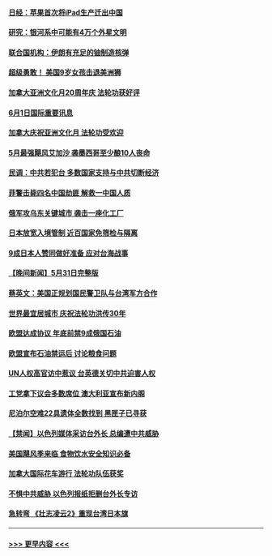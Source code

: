 #### [日经：苹果首次将iPad生产迁出中国](../pages/prog202/a103444044.md?t=06012250) 
#### [研究：银河系中可能有4万个外星文明](../pages/prog202/a103443892.md?t=06012250) 
#### [联合国机构：伊朗有充足的铀制造核弹](../pages/prog202/a103443909.md?t=06012250) 
#### [超级勇敢！ 美国9岁女孩击退美洲狮](../pages/prog202/a103443900.md?t=06012250) 
#### [加拿大亚洲文化月20周年庆 法轮功获好评](../pages/prog202/a103443870.md?t=06012250) 
#### [6月1日国际重要讯息](../pages/prog202/a103443861.md?t=06012250) 
#### [加拿大庆祝亚洲文化月 法轮功受欢迎](../pages/prog202/a103443127.md?t=06012250) 
#### [5月最强飓风艾加沙 袭墨西哥至少酿10人丧命](../pages/prog202/a103443829.md?t=06012250) 
#### [民调：中共若犯台 多数国家支持与中共切断经济](../pages/prog202/a103443805.md?t=06012250) 
#### [菲警击毙四名中国劫匪 解救一中国人质](../pages/prog202/a103443783.md?t=06012250) 
#### [俄军攻乌东关键城市 袭击一座化工厂](../pages/prog202/a103443761.md?t=06012250) 
#### [日本放宽入境管制 近百国家免筛检与隔离](../pages/prog202/a103443636.md?t=06012250) 
#### [9成日本人赞同做好准备 应对台海战事](../pages/prog202/a103443635.md?t=06012250) 
#### [【晚间新闻】5月31日完整版](../pages/prog202/a103443598.md?t=06012250) 
#### [蔡英文：美国正规划国民警卫队与台湾军方合作](../pages/prog202/a103443545.md?t=06012250) 
#### [世界最宜居城市 庆祝法轮功洪传30年](../pages/prog202/a103443362.md?t=06012250) 
#### [欧盟达成协议 年底前禁9成俄国石油](../pages/prog202/a103443358.md?t=06012250) 
#### [欧盟宣布石油禁运后 讨论粮食问题](../pages/prog202/a103443360.md?t=06012250) 
#### [UN人权高官访中惹议 台英德关切中共迫害人权](../pages/prog202/a103443349.md?t=06012250) 
#### [工党拿下议会多数席位 澳大利亚宣布新内阁](../pages/prog202/a103443348.md?t=06012250) 
#### [尼泊尔空难22具遗体全数找到 黑匣子已寻获](../pages/prog202/a103443346.md?t=06012250) 
#### [【禁闻】以色列媒体采访台外长 总编遭中共威胁](../pages/prog202/a103443226.md?t=06012250) 
#### [美国飓风季来临 食物饮水安全知识必备](../pages/prog202/a103443028.md?t=06012250) 
#### [加拿大国际花车游行 法轮功队伍获奖](../pages/prog202/a103442983.md?t=06012250) 
#### [不惧中共威胁 以色列报纸拒删台外长专访](../pages/prog202/a103443012.md?t=06012250) 
#### [急转弯 《壮志凌云2》重现台湾日本旗](../pages/prog202/a103443001.md?t=06012250) 

----
#### [ >>> 更早内容 <<< ](../indexes/prog202-earlier.md)

